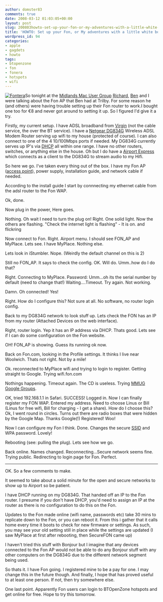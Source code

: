```yaml
---
author: domster83
comments: true
date: 2008-03-12 01:03:05+00:00
layout: post
slug: 200803howto-set-up-your-fon-or-my-adventures-with-a-little-white-box
title: 'HOWTO: Set up your Fon, or My adventures with a little white box'
wordpress_id: 94
categories:
- apple
- gagdets
- howto
tags:
- btopenzone
- fon
- fonera
- hotspots
- wifi
---
```


[![Fontera](http://static.squarespace.com/static/50fbdd03e4b09c7c8a79f7ae/50fbdd87e4b075d7a3c11a69/50fbdd87e4b075d7a3c11a87/1206573541000/getfile.gif?format=original)](http://static.squarespace.com/static/50fbdd03e4b09c7c8a79f7ae/50fbdd87e4b075d7a3c11a69/50fbdde4e4b075d7a3c11f99/1358683620056/?format=original)So tonight at the [Midlands Mac User Group](http://www.mmug.org.uk) [Richard](http://www.siliconmeadow.net), [Ben](http://www.trilby.co.uk) and I were talking about the Fon AP that Ben had at Trilby. For some reason he (and others) were having trouble setting up their Fon router to work.I bought one too for €8 and never got around to setting it up. So I figured I'd give it a try.




Firstly, my current setup. I have ADSL broadband from [Virgin](http://www.virginmedia.com) (not the cable service, the over the BT service). I have a [Netgear DG834G](http://www.netgear.co.uk/wireless_adslrouter_dg834g.php) Wireless ADSL Modem Router serving up wifi to my house (protected of course). I can also connect to one of the 4 10/100Mbps ports if needed. My DG834G currently serves up IP's via [DHCP](http://en.wikipedia.org/wiki/Dynamic_Host_Configuration_Protocol) all within one range. I have no other routers, switches, or anything else in the house. Oh but I do have a [Airport Express](http://www.apple.com/airportexpress) which connects as a client to the DG834G to stream audio to my Hifi.




So here we go. I've taken every thing out of the box. I have my Fon AP ([access point](http://en.wikipedia.org/wiki/Access_point)), power supply, installation guide, and network cable if needed.




According to the install guide I start by connnecting my ethernet cable from the adsl router to the Fon WAP.




<!-- more -->Ok, done.




Now plug in the power, Here goes.




Nothing. Oh wait I need to turn the plug on! Right. One solid light. Now the others are flashing.
"Check the internet light is flashing" - It is on. and flickring




Now connect to Fon. Right. Airport menu. I should see FON_AP and MyPlace. Lets see. I have MyPlace. Nothing else.




Lets look in iStumbler. Nope. (Weirdly the default channel on this is 2)




Still no FON_AP. It says to check the config. OK. Will do. Umm..how do I do that?




Right. Connecting to MyPlace. Password: Umm...oh its the serial number by default (need to change that!)
Waiting....Timeout. Try again. Not working.




Damn. Oh connected! Yes!




Right. How do I configure this? Not sure at all. No software, no router login config.




Back to my DG834G network to look stuff up. Lets check the FON has an IP from my router (Attached Devices on the web interface).




Right, router login. Yep it has an IP address via DHCP. Thats good. Lets see if I can do some configuration on the Fon website.




OH! FON_AP is showing. Guess its running ok now.




Back on Fon.com, looking in the Profile settings. It thinks I live near Woolwich. Thats not right. Not by a mile!




Ok. reconnected to MyPlace wifi and trying to login to register. Getting straight to Google. Trying wifi.fon.com




Nothings happening. Timeout again. The CD is useless. Trying [MMUG Google Groups](http://groups.google.com/group/mmug-chat).




OK, tried 192.168.1.1 in Safari. SUCCESS! Logged in. Now I can finally register my FON WAP. Entered my address. Need to choose Linus or Bill (Linus for free wifi, Bill for charging - I get a share). How do I choose this? Ok, I went round in circles. Turns out there are radio boxes that were hidden by the Google Map. Thanks Google(!)
Registered! Woo!




Now I can configure my Fon I think. Done. Changes the secure [SSID](http://en.wikipedia.org/wiki/SSID) and WPA password. Lovely!




Rebooting (see: pulling the plug). Lets see how we go.




Back online. Names changed. Reconnecting...Secure network seems fine. Trying public. Redirecting to login page for Fon.
Perfect.




--------------------------------------------------------
OK. So a few comments to make.




It seemed to take about a solid minute for the open and secure networks to show up to Airport so be patient.




I have DHCP running on my DG834G. That handed off an IP to the Fon router. I presume if you don't have DHCP, you'd need to assign an IP at the router as there is no configuration to do this on the Fon.




Updates to the Fon made online (wifi name, passwords etc) take 30 mins to replicate down to the Fon, or you can reboot it. From this i gather that it calls home every time it boots to check for new firmware or settings. As such, you may see your old setting still in place while the settings are updated (I saw MyPlace at first after rebooting, then SecureFON came up)




I haven't tried this stuff with Bonjour but I imagine that any devices connected to the Fon AP would not be able to do any Bonjour stuff with any other computers on the DG834G due to the different network segment being used.




So thats it. I have Fon going. I registered mine to be a pay for one. I may change this in the future though.
And finally, I hope that has proved useful to at least one person. If not, then try somewhere else.




One last point. Apparently Fon users can login to BTOpenZone hotspots and get online for free. Hope to try this tomorrow.
